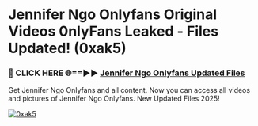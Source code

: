 # Jennifer Ngo Onlyfans Original Videos 0nlyFans Leaked - Files Updated! (0xak5)

<h3>🔴 CLICK HERE 🌐==►► <a href="https://tinyurl.com/4seja8ks" rel="nofollow">Jennifer Ngo Onlyfans Updated Files</a></h3>

Get Jennifer Ngo Onlyfans and all content. Now you can access all videos and pictures of Jennifer Ngo Onlyfans. New Updated Files 2025!

[![0xak5](https://i.imgur.com/EWjZXRe.gif)](https://tinyurl.com/4seja8ks)
